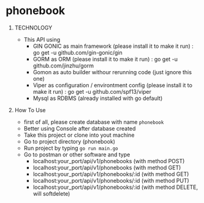 phonebook
=============

1. TECHNOLOGY
    - This API using 
        - GIN GONIC as main framework (please install it to make it run)  : go get -u github.com/gin-gonic/gin
        - GORM as ORM (please install it to make it run) : go get -u github.com/jinzhu/gorm
        - Gomon as auto builder withour rerunning code (just ignore this one)
        - Viper as configuration / environtment config (please install it to make it run) : go get -u github.com/spf13/viper
        - Mysql as RDBMS (already installed with go default)

2. How To Use
    - first of all, please create database with name `phonebook`
    - Better using Console after database created
    - Take this project or clone into yout machine
    - Go to project directory (phonebook)
    - Run project by typing `go run main.go`
    - Go to postman or other software and type 
        - localhost:your_port/api/v1/phonebooks (with method POST)
        - localhost:your_port/api/v1/phonebooks (with method GET)
        - localhost:your_port/api/v1/phonebooks/:id (with method GET)
        - localhost:your_port/api/v1/phonebooks/:id (with method PUT)
        - localhost:your_port/api/v1/phonebooks/:id (with method DELETE, will softdelete)